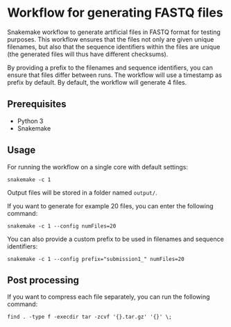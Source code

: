 # Workflow for generating FASTQ files

Snakemake workflow to generate artificial files in FASTQ format for testing
purposes. This workflow ensures that the files not only are given unique
filenames, but also that the sequence identifiers within the files are unique
(the generated files will thus have different checksums).

By providing a prefix to the filenames and sequence identifiers, you can ensure 
that files differ between runs. The workflow will use a timestamp as
prefix by default. By default, the workflow will generate 4 files.


## Prerequisites

* Python 3
* Snakemake


## Usage

For running the workflow on a single core with default settings:

```
snakemake -c 1
```

Output files will be stored in a folder named `output/`.

If you want to generate for example 20 files, you can enter the following 
command:

```
snakemake -c 1 --config numFiles=20
```

You can also provide a custom prefix to be used in filenames and
sequence identifiers:

```
snakemake -c 1 --config prefix="submission1_" numFiles=20
```


## Post processing

If you want to compress each file separately, you can run the following
command:

```
find . -type f -execdir tar -zcvf '{}.tar.gz' '{}' \;
```
